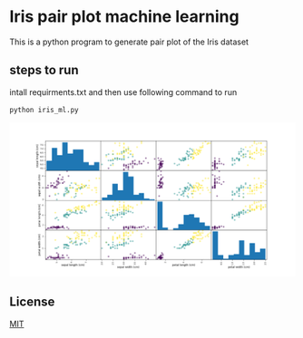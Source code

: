 # Iris pair plot machine learning

This is a python program to generate pair plot of the Iris dataset
## steps to run

intall requirments.txt and then use following command to run
```bash
python iris_ml.py
```
![alt text](https://raw.githubusercontent.com/anshul217/Python-Program-Pair-plot-of-iris-dataset/master/pair-plot.png)

## License
[MIT](https://choosealicense.com/licenses/mit/)

